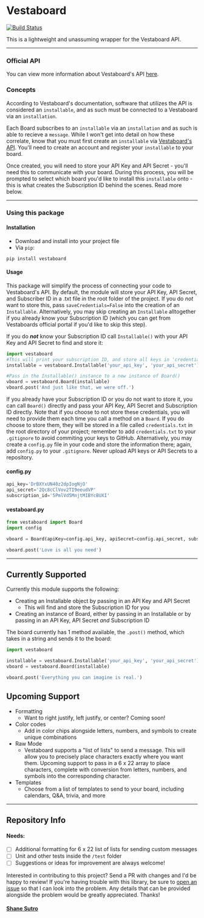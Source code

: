 # Vestaboard

[![Build Status](https://travis-ci.com/SonicRift/Vestaboard.svg?branch=master)](https://travis-ci.com/SonicRift/Vestaboard)

This is a lightweight and unassuming wrapper for the Vestaboard API.
***
### Official API
You can view more information about Vestaboard's API [here](https://docs.vestaboard.com/).

### Concepts
According to Vestaboard's documentation, software that utilizes the API is considered an `installable`, and as such must be connected to a Vestaboard via an `installation`.

Each Board subscribes to an `installable` via an `installation` and as such is able to recieve a `message`. While I won't get into detail on how these correlate, know that you must first create an `installable` via [Vestaboard's API](https://web.vestaboard.com). You'll need to create an account and register your `installable` to your board.

Once created, you will need to store your API Key and API Secret - you'll need this to communicate with your board. During this process, you will be prompted to select which board you'd like to install this `installable` onto - this is what creates the Subscription ID behind the scenes. Read more below.
***

### Using this package

#### Installation

- Download and install into your project file
- Via `pip`:

```pip install vestaboard```

#### Usage

This package will simplify the process of connecting your code to Vestaboard's API.
By default, the module will store your API Key, API Secret, and Subscriber ID in a .txt file in the root folder of the project.
If you do _not_ want to store this, pass `saveCredentials=False` into the creation of an `Installable`. Alternatively, you may skip creating an `Installable` alltogether if you already know your Subscription ID (which you can get from Vestaboards official portal if you'd like to skip this step).

If you do **_not_** know your Subscription ID call `Installable()` with your API Key and API Secret to find and store it:
```python
import vestaboard
#This will print your subscription ID, and store all keys in 'credentials.txt'
installable = vestaboard.Installable('your_api_key', 'your_api_secret')

#Pass in the Installable() instance to a new instance of Board()
vboard = vestaboard.Board(installable)
vboard.post('And just like that, we were off.')
```

If you already have your Subscription ID or you do not want to store it, you can call `Board()` directly and pass your API Key, API Secret and Subscription ID directly. Note that if you choose to not store these credentials, you will need to provide them each time you call a method on a `Board`.
If you do choose to store them, they will be stored in a file called `credentials.txt` in the root directory of your project; remember to add `credentials.txt` to your `.gitignore` to avoid commiting your keys to GitHub. Alternatively, you may create a `config.py` file in your code and store the information there; again, add `config.py` to your `.gitignore`. Never upload API keys or API Secrets to a repository.

#### config.py
```python
api_key='DrBXYxUN40z2dpIogNjO'
api_secret='2Qc8cClVov2TI9eeudVP'
subscription_id='5PmlVd5MnjtMIBYcBUXI'
```
#### vestaboard.py
```python
from vestaboard import Board
import config

vboard = Board(apiKey=config.api_key, apiSecret=config.api_secret, subscriptionId=config.subscription_id)

vboard.post('Love is all you need')
```

***
## Currently Supported
Currently this module supports the following:
- Creating an Installable object by passing in an API Key and API Secret
  - This will find and store the Subscription ID for you
- Creating an instance of Board, either by passing in an Installable or by passing in an API Key, API Secret _and_ Subscription ID

The board currently has 1 method available, the `.post()` method, which takes in a string and sends it to the board:

```python
import vestaboard

installable = vestaboard.Installable('your_api_key', 'your_api_secret')
vboard = vestaboard.Board(installable)

vboard.post('Everything you can imagine is real.')
```

## Upcoming Support
- Formatting
  - Want to right justify, left justify, or center? Coming soon!
- Color codes
  - Add in color chips alongside letters, numbers, and symbols to create unique combinations
- Raw Mode
  - Vestaboard supports a "list of lists" to send a message. This will allow you to precisely place characters exactly where you want them. Upcoming support to pass in a 6 x 22 array to place characters, complete with conversion from letters, numbers, and symbols into the corresponding character.
- Templates
  - Choose from a list of templates to send to your board, including calendars, Q&A, trivia, and more
***
## Repository Info
#### Needs:
- [ ] Additional formatting for 6 x 22 list of lists for sending custom messages
- [ ] Unit and other tests inside the `/test` folder
- [ ] Suggestions or ideas for improvement are always welcome!

Interested in contributing to this project? Send a PR with changes and I'd be happy to review! If you're having trouble with this library, be sure to [open an issue] so that I can look into the problem. Any details that can be provided alongside the problem would be greatly appreciated.
Thanks!

#### [Shane Sutro](https://github.com/SonicRift)

[open an issue]: https://github.com/SonicRift/Vestaboard/issues
